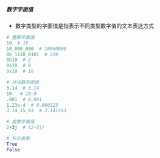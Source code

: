 ##### 数字字面值
- 数字类型的字面值是指表示不同类型数字值的文本表达方式
```python
# 整数字面值
10  # 10
10_000_000  # 10000000
0b_1110_0101  # 229
0b10  # 2
0o10  # 8
0x10  # 16

# 浮点数字面值
3.14  # 3.14
10.  # 10.0
.001  # 0.001
1.23e-4  # 0.000123 
3.14_15_93  # 3.141593

# 虚数字面值
2+3j  # (2+3j)

# 布尔类型
True
False
```